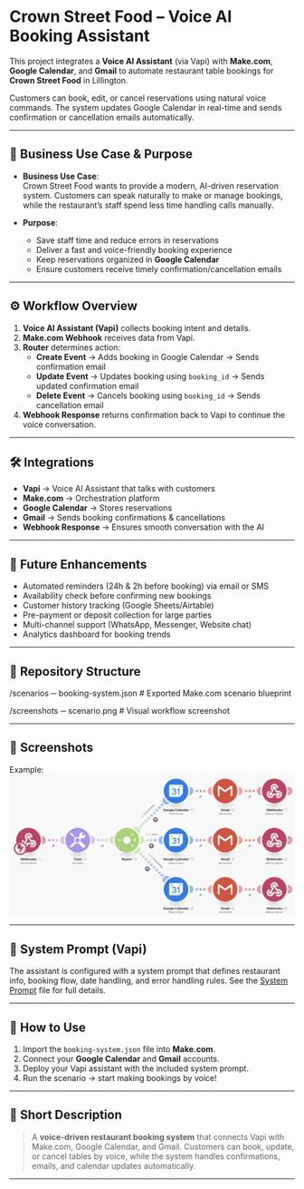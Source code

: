 # Crown Street Food – Voice AI Booking Assistant

This project integrates a **Voice AI Assistant** (via Vapi) with **Make.com**, **Google Calendar**, and **Gmail** to automate restaurant table bookings for **Crown Street Food** in Lillington.  

Customers can book, edit, or cancel reservations using natural voice commands. The system updates Google Calendar in real-time and sends confirmation or cancellation emails automatically.

---

## 📌 Business Use Case & Purpose
- **Business Use Case**:  
  Crown Street Food wants to provide a modern, AI-driven reservation system. Customers can speak naturally to make or manage bookings, while the restaurant’s staff spend less time handling calls manually.  

- **Purpose**:  
  - Save staff time and reduce errors in reservations  
  - Deliver a fast and voice-friendly booking experience  
  - Keep reservations organized in **Google Calendar**  
  - Ensure customers receive timely confirmation/cancellation emails  

---

## ⚙️ Workflow Overview
1. **Voice AI Assistant (Vapi)** collects booking intent and details.  
2. **Make.com Webhook** receives data from Vapi.  
3. **Router** determines action:  
   - **Create Event** → Adds booking in Google Calendar → Sends confirmation email  
   - **Update Event** → Updates booking using `booking_id` → Sends updated confirmation email  
   - **Delete Event** → Cancels booking using `booking_id` → Sends cancellation email  
4. **Webhook Response** returns confirmation back to Vapi to continue the voice conversation.  

---

## 🛠️ Integrations
- **Vapi** → Voice AI Assistant that talks with customers  
- **Make.com** → Orchestration platform  
- **Google Calendar** → Stores reservations  
- **Gmail** → Sends booking confirmations & cancellations  
- **Webhook Response** → Ensures smooth conversation with the AI  

---

## 🚀 Future Enhancements
- Automated reminders (24h & 2h before booking) via email or SMS  
- Availability check before confirming new bookings  
- Customer history tracking (Google Sheets/Airtable)  
- Pre-payment or deposit collection for large parties  
- Multi-channel support (WhatsApp, Messenger, Website chat)  
- Analytics dashboard for booking trends  

---

## 📂 Repository Structure
/scenarios
 ─ booking-system.json # Exported Make.com scenario blueprint
 
/screenshots
 ─ scenario.png        # Visual workflow screenshot


---

## 📸 Screenshots
Example:
![Scenario Overview](./Screenshots/scenario.png)

---

## 📑 System Prompt (Vapi)
The assistant is configured with a system prompt that defines restaurant info, booking flow, date handling, and error handling rules.
See the [System Prompt](./SystemPrompt/SYSTEM_PROMPT.md) file for full details.

---

## 🔧 How to Use
1. Import the `booking-system.json` file into **Make.com**.  
2. Connect your **Google Calendar** and **Gmail** accounts.  
3. Deploy your Vapi assistant with the included system prompt.  
4. Run the scenario → start making bookings by voice!  

---

## 📌 Short Description
> A **voice-driven restaurant booking system** that connects Vapi with Make.com, Google Calendar, and Gmail. Customers can book, update, or cancel tables by voice, while the system handles confirmations, emails, and calendar updates automatically.

---
